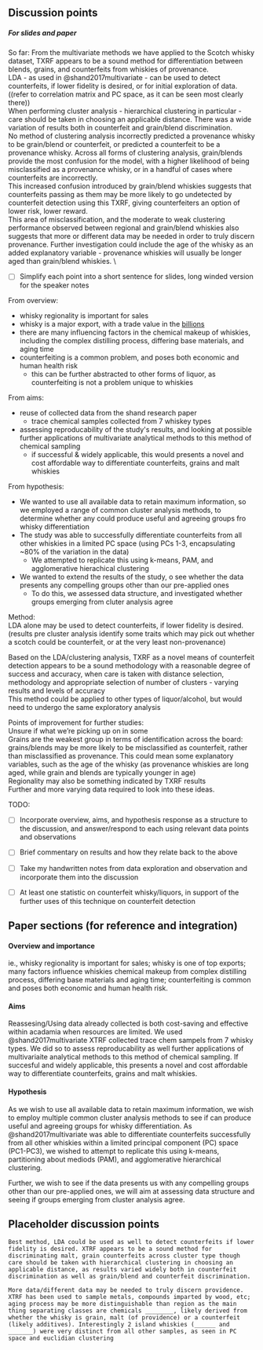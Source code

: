 ## Discussion points
##### For slides and paper

So far: 
From the multivariate methods we have applied to the Scotch whisky dataset, TXRF appears to be a sound method for differentiation between blends, grains, and counterfeits from whiskies of provenance. \
LDA - as used in @shand2017multivariate  - can be used to detect counterfeits, if lower fidelity is desired, or for initial exploration of data. ((refer to correlation matrix and PC space, as it can be seen most clearly there)) \
When performing cluster analysis - hierarchical clustering in particular - care should be taken in choosing an applicable distance. There was a wide variation of results both in counterfeit and grain/blend discrimination. \
No method of clustering analysis incorrectly predicted a provenance whisky to be grain/blend or counterfeit, or predicted a counterfeit to be a provenance whisky. Across all forms of clustering analysis, grain/blends provide the most confusion for the model, with a higher likelihood of being misclassified as a provenance whisky, or in a handful of cases where counterfeits are incorrectly. \
This increased confusion introduced by grain/blend whiskies suggests that counterfeits passing as them may be more likely to go undetected by counterfeit detection using this TXRF, giving counterfeiters an option of lower risk, lower reward. \
This area of misclassification, and the moderate to weak clustering performance observed between regional and grain/blend whiskies also suggests that more or different data may be needed in order to truly discern provenance. Further investigation could include the age of the whisky as an added explanatory variable - provenance whiskies will usually be longer aged than grain/blend whiskies. \
- [ ] Simplify each point into a short sentence for slides, long winded version for the speaker notes

From overview: 
- whisky regionality is important for sales
- whisky is a major export, with a trade value in the [billions](https://wits.worldbank.org/trade/comtrade/en/country/ALL/year/2021/tradeflow/Exports/partner/WLD/product/220830)
- there are many influencing factors in the chemical makeup of whiskies, including the complex distilling process, differing base materials, and aging time
- counterfeiting is a common problem, and poses both economic and human health risk
  - this can be further abstracted to other forms of liquor, as counterfeiting is not a problem unique to whiskies
 
From aims:
- reuse of collected data from the shand research paper
  - trace chemical samples collected from 7 whiskey types
- assessing reproducability of the study's results, and looking at possible further applications of multivariate analytical methods to this method of chemical sampling
  - if successful & widely applicable, this would presents a novel and cost affordable way to differentiate counterfeits, grains and malt whiskies
 
From hypothesis:
- We wanted to use all available data to retain maximum information, so we employed a range of common cluster analysis methods, to determine whether any could produce useful and agreeing groups fro whisky differentiation
- The study was able to successfully differentiate counterfeits from all other whiskies in a limited PC space (using PCs 1-3, encapsulating ~80% of the variation in the data)
  - We attempted to replicate this using k-means, PAM, and agglomerative hierachical clustering
- We wanted to extend the results of the study, o see whether the data presents any compelling groups other than our pre-applied ones
  - To do this, we assessed data structure, and investigated whether groups emerging from cluter analysis agree

Method: \
LDA alone may be used to detect counterfeits, if lower fidelity is desired. \
(results pre cluster analysis identify some traits which may pick out whether a scotch could be counterfeit, or at the very least non-provenance) 

Based on the LDA/clustering analysis, TXRF as a novel means of counterfeit detection appears to be a sound methodology with a reasonable degree of success and accuracy, when care is taken with distance selection, methodology and appropriate selection of number of clusters - varying results and levels of accuracy \
This method could be applied to other types of liquor/alcohol, but would need to undergo the same exploratory analysis 

Points of improvement for further studies: \
Unsure if what we’re picking up on in some \
Grains are the weakest group in terms of identification across the board: grains/blends may be more likely to be misclassified as counterfeit, rather than misclassified as provenance. This could mean some explanatory variables, such as the age of the whisky (as provenance whiskies are long aged, while grain and blends are typically younger in age) \
Regionality may also be something indicated by TXRF results \
Further and more varying data required to look into these ideas. 

TODO:
- [ ] Incorporate overview, aims, and hypothesis response as a structure to the discussion, and answer/respond to each using relevant data points and observations
- [ ] Brief commentary on results and how they relate back to the above
- [ ] Take my handwritten notes from data exploration and observation and incorporate them into the discussion
- [ ] At least one statistic on counterfeit whisky/liquors, in support of the further uses of this technique on counterfeit detection



## Paper sections (for reference and integration)

#### Overview and importance
ie., whisky regionality is important for sales; whisky is one of top exports; many factors influence whiskies chemical makeup from complex distilling process, differing  base materials and aging time; counterfeiting is common and poses both economic and human health risk.

#### Aims
Reassesing/Using data already collected is both cost-saving and effective within acadamia when resources are limited. We used  @shand2017multivariate XTRF collected trace chem sampels from 7 whisky types. We did so to assess reproducability as well further applications of multivariaite analytical methods to this method of chemical sampling. If succesful and widely applicable, this presents a novel and cost affordable way to differentiate counterfeits, grains and malt whiskies.

#### Hypothesis
As we wish to use all available data to retain maximum information, we wish to employ multiple common cluster analysis methods to see if can produce useful and agreeing groups for whisky differentiation. As @shand2017multivariate was able to differentiate counterfeits successfully from all other whiskies within a limited principal component (PC) space (PC1-PC3), we wished to attempt to replicate this using k-means, partitioning about mediods (PAM), and agglomerative hierarchical clustering. 

Further, we wish to see if the data presents us with any compelling groups other than our pre-applied ones, we will aim at assessing data structure and seeing if groups emerging from cluster analysis agree.


## Placeholder discussion points
`Best method, LDA could be used as well to detect counterfeits if lower fidelity is desired. XTRF appears to be a sound method for discriminating malt, grain counterfeits across cluster type though care should be taken with hierarchical clustering in choosing an applicable distance, as results varied widely both in counterfeit discrimination as well as grain/blend and counterfeit discrimination.`

`More data/different data may be needed to truly discern providence. XTRF has been used to sample metals, compounds imparted by wood, etc; aging process may be more distinguishable than region as the main thing separating classes are chemicals ________, likely derived from whether the whisky is grain, malt (of providence) or a counterfeit (likely additives). Interestingly 2 island whiskies (______ and _______) were very distinct from all other samples, as seen in PC space and euclidian clustering`
